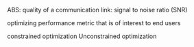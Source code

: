 
ABS:
quality of a communication link: signal to noise ratio (SNR)

optimizing performance metric that is of interest to end users

constrained optimization
Unconstrained optimization
